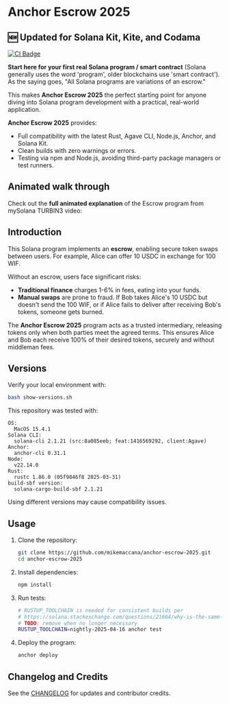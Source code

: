 # Anchor Escrow 2025

## 🆕 Updated for Solana Kit, Kite, and Codama

[![CI Badge](https://github.com/mikemaccana/anchor-escrow-2025/actions/workflows/tests.yaml/badge.svg)](https://github.com/mikemaccana/anchor-escrow-2025/actions)

**Start here for your first real Solana program / smart contract** (Solana generally uses the word 'program', older blockchains use 'smart contract'). As the saying goes, "All Solana programs are variations of an escrow." 

This makes **Anchor Escrow 2025** the perfect starting point for anyone diving into Solana program development with a practical, real-world application.

**Anchor Escrow 2025** provides:

- Full compatibility with the latest Rust, Agave CLI, Node.js, Anchor, and Solana Kit.
- Clean builds with zero warnings or errors.
- Testing via npm and Node.js, avoiding third-party package managers or test runners.

## Animated walk through

Check out the **full animated explanation** of the Escrow program from mySolana TURBIN3 video:



## Introduction

This Solana program implements an **escrow**, enabling secure token swaps between users. For example, Alice can offer 10 USDC in exchange for 100 WIF.

Without an escrow, users face significant risks:

- **Traditional finance** charges 1-6% in fees, eating into your funds.
- **Manual swaps** are prone to fraud. If Bob takes Alice's 10 USDC but doesn't send the 100 WIF, or if Alice fails to deliver after receiving Bob's tokens, someone gets burned.

The **Anchor Escrow 2025** program acts as a trusted intermediary, releasing tokens only when both parties meet the agreed terms. This ensures Alice and Bob each receive 100% of their desired tokens, securely and without middleman fees.

## Versions

Verify your local environment with:

```bash
bash show-versions.sh
```

This repository was tested with:

```
OS:
  MacOS 15.4.1
Solana CLI:
  solana-cli 2.1.21 (src:8a085eeb; feat:1416569292, client:Agave)
Anchor:
  anchor-cli 0.31.1
Node:
  v22.14.0
Rust:
  rustc 1.86.0 (05f9846f8 2025-03-31)
build-sbf version:
  solana-cargo-build-sbf 2.1.21
```

Using different versions may cause compatibility issues.

## Usage

1. Clone the repository:

   ```bash
   git clone https://github.com/mikemaccana/anchor-escrow-2025.git
   cd anchor-escrow-2025
   ```

2. Install dependencies:

   ```bash
   npm install
   ```

3. Run tests:

   ```bash
   # RUSTUP_TOOLCHAIN is needed for consistent builds per
   # https://solana.stackexchange.com/questions/21664/why-is-the-same-commit-of-an-anchor-repo-giving-different-results-when-run-at-di
   # TODO: remove when no longer necessary
   RUSTUP_TOOLCHAIN=nightly-2025-04-16 anchor test
   ```

4. Deploy the program:
   ```bash
   anchor deploy
   ```

## Changelog and Credits

See the [CHANGELOG](CHANGELOG.md) for updates and contributor credits.
